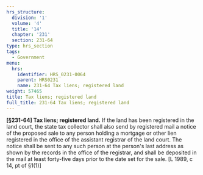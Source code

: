 ```yaml
---
hrs_structure:
  division: '1'
  volume: '4'
  title: '14'
  chapter: '231'
  section: 231-64
type: hrs_section
tags:
  - Government
menu:
  hrs:
    identifier: HRS_0231-0064
    parent: HRS0231
    name: 231-64 Tax liens; registered land
weight: 57465
title: Tax liens; registered land
full_title: 231-64 Tax liens; registered land
---
```

**[§231-64] Tax liens; registered land.** If the land has been registered in the land court, the state tax collector shall also send by registered mail a notice of the proposed sale to any person holding a mortgage or other lien registered in the office of the assistant registrar of the land court. The notice shall be sent to any such person at the person's last address as shown by the records in the office of the registrar, and shall be deposited in the mail at least forty-five days prior to the date set for the sale. [L 1989, c 14, pt of §1(1)]